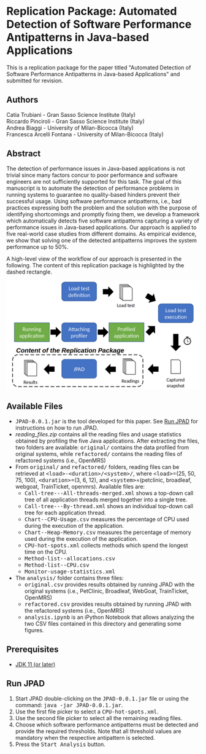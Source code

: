 # Replication Package: Automated Detection of Software Performance Antipatterns in Java-based Applications

This is a replication package for the paper titled "Automated Detection of Software Performance Antipatterns in Java-based Applications" and submitted for revision.



## Authors
Catia Trubiani - Gran Sasso Science Institute (Italy)<br/>Riccardo Pinciroli - Gran Sasso Science Institute (Italy)<br/>Andrea Biaggi - University of Milan-Bicocca (Italy)<br/>Francesca Arcelli Fontana - University of Milan-Bicocca (Italy)



## Abstract
The detection of performance issues in Java-based applications is not trivial since many factors concur to poor performance and software engineers are not sufficiently supported for this task.
The goal of this manuscript is to automate the detection of performance problems in running systems to guarantee no quality-based hinders prevent their successful usage.
Using software performance antipatterns, i.e., bad practices expressing both the problem and the solution with the purpose of identifying shortcomings and promptly fixing them, we develop a framework which automatically detects five software antipatterns capturing a variety of performance issues in Java-based applications.
Our approach is applied to five real-world case studies from different domains. As empirical evidence, we show that solving one of the detected antipatterns improves the system performance up to 50%.

A high-level view of the workflow of our approach is presented in the following. The content of this replication package is highlighted by the dashed rectangle.

![High-level workflow of our approach](https://github.com/rickypinci/jpad-replication/blob/main/resources/pad-workflow.png?raw=true)



## Available Files
- <tt>JPAD-0.0.1.jar</tt> is the tool developed for this paper. See [Run JPAD](#run-jpad) for instructions on how to run JPAD.
- *reading_files.zip* contains all the reading files and usage statistics obtained by profiling the five Java applications. After extracting the files, two folders are available: <tt>original/</tt> contains the data profiled from original systems, while <tt>refactored/</tt> contains the reading files of refactored systems (i.e., OpenMRS)
- From <tt>original/</tt> and <tt>refactored/</tt> folders, reading files can be retrieved at <tt>\<load\>-\<duration\>/\<system\>/</tt>, where <tt>\<load\></tt>=(25, 50, 75, 100), <tt>\<duration\></tt>=(3, 6, 12), and <tt>\<system\></tt>=(petclinic, broadleaf, webgoat, TrainTicket, openmrs). Available files are:
	- <tt>Call-tree---All-threads-merged.xml</tt> shows a top-down call tree of all application threads merged together into a single tree.
	- <tt>Call-tree---By-thread.xml</tt> shows an individual top-down call tree for each application thread.
	- <tt>Chart--CPU-Usage.csv</tt> measures the percentage of CPU used during the execution of the application.
	- <tt>Chart--Heap-Memory.csv</tt> measures the percentage of memory used during the execution of the application.
	- <tt>CPU-hot-spots.xml</tt> collects methods which spend the longest time on the CPU.
	- <tt>Method-list--allocations.csv</tt>
	- <tt>Method-list--CPU.csv</tt>
	- <tt>Monitor-usage-statistics.xml</tt>
- The <tt>analysis/</tt> folder contains three files:
	- <tt>original.csv</tt> provides results obtained by running JPAD with the original systems (i.e., PetClinic, Broadleaf, WebGoat, TrainTicket, OpenMRS)
	- <tt>refactored.csv</tt> provides results obtained by running JPAD with the refactored systems (i.e., OpenMRS)
	- <tt>analysis.ipynb</tt> is an iPython Notebook that allows analyzing the two CSV files contained in this directory and generating some figures.



## Prerequisites
- [JDK 11 (or later)](https://www.oracle.com/java/technologies/javase-jdk11-downloads.html)
<!--- [JavaFX SDK](https://gluonhq.com/products/javafx/)-->
<!--- To profile each system while running load tests, it is also necessary to download:-->
<!--	- [YourKit](https://www.yourkit.com/java/profiler/features/)-->
<!--	- [Locust](https://locust.io/)-->
<!--	- The five Java-based applications analyzed in the paper:-->
<!--		- [PetClinic](https://github.com/spring-projects/spring-petclinic)-->
<!--		- [Broadleaf](https://github.com/BroadleafCommerce/DemoSite)-->
<!--		- [WebGoat](https://github.com/WebGoat/WebGoat)-->
<!--		- [TrainTicket](https://github.com/FudanSELab/train-ticket)-->
<!--		- [OpenMRS](https://github.com/openmrs/openmrs-core)-->



## Run JPAD
1) Start JPAD double-clicking on the <tt>JPAD-0.0.1.jar</tt> file or using the command: <tt>java -jar JPAD-0.0.1.jar</tt>.
2) Use the first file picker to select a <tt>CPU-hot-spots.xml</tt>.
3) Use the second file picker to select all the remaining reading files.
4) Choose which software performance antipatterns must be detected and provide the required thresholds. Note that all threshold values are mandatory when the respective antipattern is selected.
5) Press the <tt>Start Analysis</tt> button.

